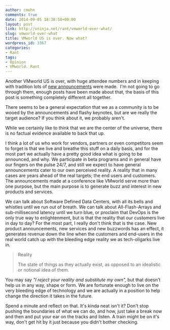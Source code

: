 ```yaml
---
author: cmohn
comments: true
date: 2014-09-05 18:38:58+00:00
layout: post
link: http://vninja.net/rant/vmworld-over-what/
slug: vmworld-over-what
title: VMworld US is over. Now what?
wordpress_id: 3367
categories:
- Rant
tags:
- Opinion
- VMworld. Rant
---
```


Another VMworld US is over, with huge attendee numbers and in keeping with tradition lots of [new announcements](http://www.viktorious.nl/2014/09/01/vmworld-2014-announcements/) were made.  I'm not going to go through them, enough posts have been made about that, the basis of this post is something completely different all together.

There seems to be a general expectation that we as a community is to be wooed by the announcements and flashy keynotes, but are we really the target audience? If you think about it, we probably aren't.

While we certainly like to think that we are the center of the universe, there is no factual evidence available to back that up.

I think a lot of us who work for vendors, partners or even competitors seem to forget is that we live and breathe this stuff on a daily basis, and for the most part we actually have a pretty good idea what is going to be announced, and why. We participate in beta programs and in general have our fingers on the pulse 24/7, and still we expect to have general announcements cater to our own perceived reality. A reality that in many cases are years ahead of the real targets; the end users and customers. The announcements made at a conference like VMworld serve more than one purpose, but the main purpose is to generate buzz and interest in new products and services.

We can talk about Software Defined Data Centers, with all its bells and whistles until we run out of breath. We can talk about All-Flash-Arrays and sub-millisecond latency until we turn blue, or proclaim that DevOps is the only true way to enlightenment, but is that the reality that our customers live in day to day? For the most part, I really don't think that is the case. New product announcements, new services and new buzzwords has an effect, it generates revenue down the line when the customers and end-users in the real world catch up with the bleeding edge reality we as tech-oligarks live in.



<blockquote>Reality

The state of things as they actually exist, as opposed to an idealistic or notional idea of them.</blockquote>



You may say _"I reject your reality and substitute my own",_ but that doesn't help us in any way, shape or form. We are fortunate enough to live on the very bleeding edge of technology and we are actually in a position to help change the direction it takes in the future.

Spend a minute and reflect on that. It's kinda neat isn't it? Don't stop pushing the boundaries of what we can do, and how, just take a break now and then and put your ear on the tracks and listen. A train might be on it's way, don't get hit by it just because you didn't bother checking.
